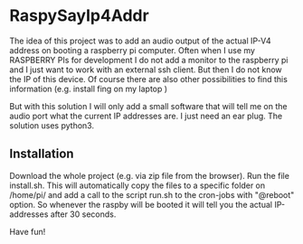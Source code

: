 # RaspySayIp4Addr
The idea of this project was to add an audio output of the actual IP-V4 address on booting a raspberry pi computer.
Often when I use my RASPBERRY PIs for development I do not add a monitor to the raspberry pi and I just want to work with an external ssh client.
But then I do not know the IP of this device. Of course there are also other possibilities to find this information (e.g. install fing on my laptop )

But with this solution I will only add a small software that will tell me on the audio port what the current IP addresses are. I just need an ear plug.
The solution uses python3.

## Installation
Download the whole project (e.g. via zip file from the browser).
Run the file install.sh.
This will automatically copy the files to a specific folder on /home/pi/ and add a call to the script run.sh to the cron-jobs with "@reboot" option.
So whenever the raspby will be booted it will tell you the actual IP-addresses after 30 seconds.

Have fun!
